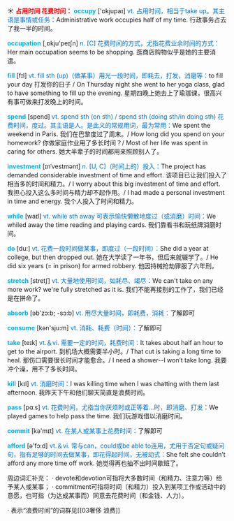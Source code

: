☀ <font color="red">**占用时间 花费时间：**</font>
<font color="sky blue">**occupy**</font> ['ɒkjupaɪ] 
<font color="#0070c0">vt. 占用时间，相当于take up。其主语是事情或任务：</font>Administrative work occupies half of my time. 行政事务占去了我一半的时间。

<font color="sky blue">**occupation**</font> [͵ɒkju'peɪʃn] 
<font color="#0070c0">n. [C] 花费时间的方式，尤指花费业余时间的方式：</font>Her main occupation seems to be shopping. 逛商店购物似乎是她的主要消遣。

<font color="sky blue">**fill**</font> [fɪl] 
<font color="#0070c0">vt. fill sth (up)（做某事）用光一段时间，即耗去，打发，消磨等：</font>to fill your day 打发你的日子 / On Thursday night she went to her yoga class, glad to have something to fill up the evening. 星期四晚上她去上了瑜珈课，很高兴有事可做来打发晚上的时间。

<font color="sky blue">**spend**</font> [spend] 
<font color="#0070c0">vt. spend sth (on sth) / spend sth (doing sth/in doing sth) 花费时间，度过。其主语是人。是此义的常规用词，最为常用：</font>We spent the weekend in Paris. 我们在巴黎度过了周末。/ How long did you spend on your homework? 你做家庭作业用了多长时间？/ Most of her life was spent in caring for others. 她大半辈子的时间都用来照顾别人了。
           
<font color="sky blue">**investment**</font> [ɪnˈvestmənt]
<font color="#0070c0">n. [U, C]（时间上的）投入：</font>The project has demanded considerable investment of time and effort. 该项目已让我们投入了相当多的时间和精力。/ I worry about this big investment of time and effort. 我担心投入这么多时间与精力却不起作用。/ I had made a personal investment in time and energy. 我个人投入了时间和精力。

<font color="sky blue">**while**</font> [waɪl] 
<font color="#0070c0">vt. while sth away 可表示愉快懒散地度过（或消磨）时间：</font>We whiled away the time reading and playing cards. 我们靠看书和玩纸牌消磨时间。

<font color="sky blue">**do**</font> [du:] 
<font color="#0070c0">vt. 花费一段时间做某事，即度过（一段时间）：</font>She did a year at college, but then dropped out. 她在大学读了一年书，但后来就辍学了。/ He did six years (= in prison) for armed robbery. 他因持械抢劫罪服了六年刑。 

<font color="sky blue">**stretch**</font> [stretʃ]
<font color="#0070c0">vt. 大量地使用时间，如耗尽、竭尽：</font>We can't take on any more work? we're fully stretched as it is. 我们不能再接别的工作了，我们已经是在拼命了。

<font color="sky blue">**absorb**</font> [əb'zɔ:b; -sɔ:b] 
<font color="#0070c0">vt. 用尽大量时间，即耗费，消耗：</font>了解即可

<font color="sky blue">**consume**</font> [kən'sju:m] 
<font color="#0070c0">vt. 消耗、耗费（时间）：</font>了解即可

<font color="sky blue">**take**</font> [teɪk] 
<font color="#0070c0">vt.＆vi. 需要一定的时间，耗费时间：</font>It takes about half an hour to get to the airport. 到机场大概需要半小时。/ That cut is taking a long time to heal. 那伤口需要很长时间才能愈合。/ I need a shower--I won’t take long. 我要冲个澡，用不了多长时间。

<font color="sky blue">**kill**</font> [kɪl] 
<font color="#0070c0">vt. 消磨时间：</font>I was killing time when I was chatting with them last afternoon. 我昨天下午和他们聊天简直是浪费时间。 

<font color="sky blue">**pass**</font> [pɑːs] 
<font color="#0070c0">vt. 花费时间，尤指当你厌烦时或正等着…时，即消磨、打发：</font>We played games to help pass the time. 我们玩游戏借以消磨时间。

<font color="sky blue">**commit**</font> [kə'mɪt] 
<font color="#0070c0">vt. 在某人或某事上花费时间：</font>了解即可

<font color="sky blue">**afford**</font> [ə'fɔ:d] 
<font color="#0070c0">vt.＆vi. 常与can，could或be able to连用，尤用于否定句或疑问句，指有足够的时间去做某事，即花得起时间，无被动式：</font>She felt she couldn’t afford any more time off work. 她觉得再也抽不出时间歇班了。

周边词汇补充：
· devote和devotion可指将大多数时间（和精力、注意力等）给予某人或某事；
· commitment可指将时间（和精力）投入到某项工作或活动中的意愿，也可指（为达成某事而）同意去花费时间（和金钱、人力）。

· 表示“浪费时间”的词群见[[03奢侈 浪费]]
